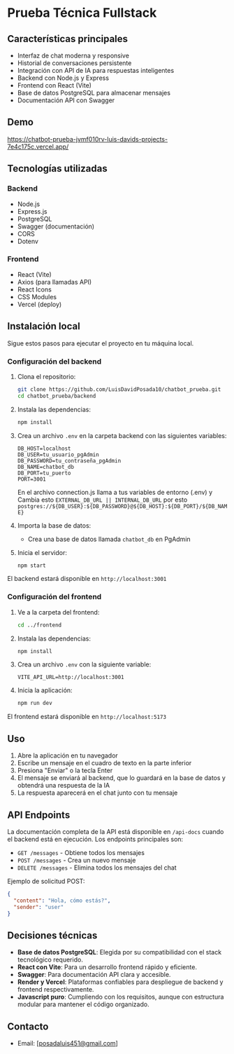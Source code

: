 # Prueba Técnica Fullstack

## Características principales

- Interfaz de chat moderna y responsive
- Historial de conversaciones persistente
- Integración con API de IA para respuestas inteligentes
- Backend con Node.js y Express
- Frontend con React (Vite)
- Base de datos PostgreSQL para almacenar mensajes
- Documentación API con Swagger

## Demo
https://chatbot-prueba-jvmf010rv-luis-davids-projects-7e4c175c.vercel.app/

## Tecnologías utilizadas

### Backend
- Node.js
- Express.js
- PostgreSQL
- Swagger (documentación)
- CORS
- Dotenv

### Frontend
- React (Vite)
- Axios (para llamadas API)
- React Icons
- CSS Modules
- Vercel (deploy)

## Instalación local

Sigue estos pasos para ejecutar el proyecto en tu máquina local.

### Configuración del backend

1. Clona el repositorio:
   ```bash
   git clone https://github.com/LuisDavidPosada10/chatbot_prueba.git
   cd chatbot_prueba/backend
   ```

2. Instala las dependencias:
   ```bash
   npm install
   ```

3. Crea un archivo `.env` en la carpeta backend con las siguientes variables:
   ```
   DB_HOST=localhost
   DB_USER=tu_usuario_pgAdmin
   DB_PASSWORD=tu_contraseña_pgAdmin
   DB_NAME=chatbot_db
   DB_PORT=tu_puerto
   PORT=3001
   ```
   En el archivo connection.js llama a tus variables de entorno (.env) y
    Cambia esto `EXTERNAL_DB_URL || INTERNAL_DB_URL` por esto `postgres://${DB_USER}:${DB_PASSWORD}@${DB_HOST}:${DB_PORT}/${DB_NAME}`

4. Importa la base de datos:
   - Crea una base de datos llamada `chatbot_db` en PgAdmin

6. Inicia el servidor:
   ```bash
   npm start
   ```

El backend estará disponible en `http://localhost:3001`

### Configuración del frontend

1. Ve a la carpeta del frontend:
   ```bash
   cd ../frontend
   ```

2. Instala las dependencias:
   ```bash
   npm install
   ```

3. Crea un archivo `.env` con la siguiente variable:
   ```
   VITE_API_URL=http://localhost:3001
   ```

4. Inicia la aplicación:
   ```bash
   npm run dev
   ```

El frontend estará disponible en `http://localhost:5173`

## Uso

1. Abre la aplicación en tu navegador
2. Escribe un mensaje en el cuadro de texto en la parte inferior
3. Presiona "Enviar" o la tecla Enter
4. El mensaje se enviará al backend, que lo guardará en la base de datos y obtendrá una respuesta de la IA
5. La respuesta aparecerá en el chat junto con tu mensaje

## API Endpoints

La documentación completa de la API está disponible en `/api-docs` cuando el backend está en ejecución. Los endpoints principales son:

- `GET /messages` - Obtiene todos los mensajes
- `POST /messages` - Crea un nuevo mensaje
- `DELETE /messages` - Elimina todos los mensajes del chat

Ejemplo de solicitud POST:
```json
{
  "content": "Hola, cómo estás?",
  "sender": "user"
}
```

## Decisiones técnicas

- **Base de datos PostgreSQL**: Elegida por su compatibilidad con el stack tecnológico requerido.
- **React con Vite**: Para un desarrollo frontend rápido y eficiente.
- **Swagger**: Para documentación API clara y accesible.
- **Render y Vercel**: Plataformas confiables para despliegue de backend y frontend respectivamente.
- **Javascript puro**: Cumpliendo con los requisitos, aunque con estructura modular para mantener el código organizado.

## Contacto

- Email: [posadaluis451@gmail.com]
